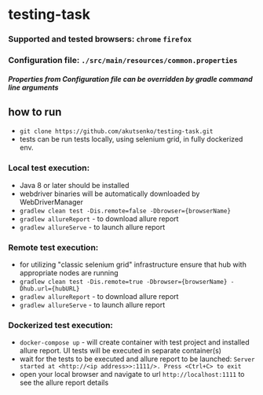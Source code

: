 # testing-task

### Supported and tested browsers: `chrome` `firefox`
### Configuration file: `./src/main/resources/common.properties`
##### Properties from Configuration file can be overridden by gradle command line arguments

## how to run
* `git clone https://github.com/akutsenko/testing-task.git`
* tests can be run tests locally, using selenium grid, in fully dockerized env.

### Local test execution:
* Java 8 or later should be installed
* webdriver binaries will be automatically downloaded by WebDriverManager
* `gradlew clean test -Dis.remote=false -Dbrowser={browserName}`
* `gradlew allureReport` - to download allure report
* `gradlew allureServe` - to launch allure report

### Remote test execution:
* for utilizing "classic selenium grid" infrastructure ensure that hub with appropriate nodes are running 
* `gradlew clean test -Dis.remote=true -Dbrowser={browserName} -Dhub.url={hubURL}`
* `gradlew allureReport` - to download allure report
* `gradlew allureServe` - to launch allure report

### Dockerized test execution:
* `docker-compose up` - will create container with test project and installed allure report. UI tests will be executed in separate container(s)
* wait for the tests to be executed and allure report to be launched: `Server started at <http://<ip address>>:1111/>. Press <Ctrl+C> to exit`
* open your local browser and navigate to url `http://localhost:1111` to see the allure report details
